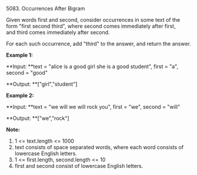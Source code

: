 5083. Occurrences After Bigram

Given words first and second, consider occurrences in some text of the form "first second third", where second comes immediately after first, and third comes immediately after second.

For each such occurrence, add "third" to the answer, and return the answer.

**Example 1:**

**Input: **text = "alice is a good girl she is a good student", first = "a", second = "good"

**Output: **["girl","student"]

**Example 2:**

**Input: **text = "we will we will rock you", first = "we", second = "will"

**Output: **["we","rock"]

**Note:**

1. 1 &lt;= text.length &lt;= 1000
2. text consists of space separated words, where each word consists of lowercase English letters.
3. 1 &lt;= first.length, second.length &lt;= 10
4. first and second consist of lowercase English letters.
